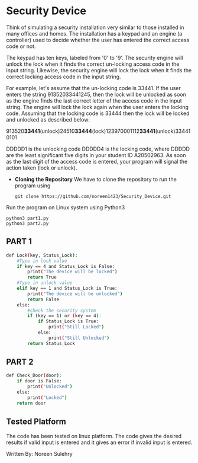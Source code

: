 # Security Device

Think of simulating a security installation very similar to those installed in many offices and homes. The installation has a keypad and an engine (a controller) used to decide whether the user has entered the correct access code or not.

The keypad has ten keys, labeled from '0' to '9'. The security engine will unlock the lock when it finds the correct un-locking access code in the input string. Likewise, the security engine will lock the lock when it finds the correct locking access code in the input string.

For example, let's assume that the un-locking code is 33441. If the user enters the string 91352033441245, then the lock will be unlocked as soon as the engine finds the last correct letter of the access code in the input string. The engine will lock the lock again when the user enters the locking code. Assuming that the locking code is 33444 then the lock will be locked and unlocked as described below:

913520**33441**(unlock)24510**33444**(lock)123970001112**33441**(unlock)334410101
               
DDDDD1 is the unlocking code DDDDD4 is the locking code, where DDDDD are the least significant five digits in your student ID A20502963. As soon as the last digit of the access code is entered, your program will signal the action taken (lock or unlock).

* **Cloning the Repository** 
We have to clone the repository to run the program using
  
   `git clone https://github.com/noreen1423/Security_Device.git`
  
Run the program on Linux system using Python3

    python3 part1.py
    python3 part2.py

## PART 1
``` bash
def Lock(key, Status_Lock):
    #Type in lock value
    if key == 4 and Status_Lock is False: 
        print("The device will be locked")
        return True
    #Type in unlock value
    elif key == 1 and Status_Lock is True: 
        print("The device will be unlocked")
        return False
    else:
        #check the security system
        if (key == 1) or (key == 4): 
            if Status_Lock is True:
                print("Still Locked")
            else:
                print("Still Unlocked")
        return Status_Lock
```

## PART 2

```bash
def Check_Door(door):
    if door is False:
        print("Unlocked")
    else:
        print("Locked")
    return door
```
  
## Tested Platform
The code has been tested on linux platform. The code gives the desired results if valid input is entered and it gives an error if invalid input is entered. 
  
  
 
 Written By: Noreen Sulehry
 
